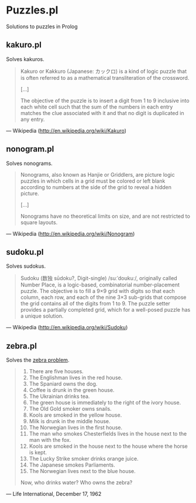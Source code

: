 # Puzzles.pl

Solutions to puzzles in Prolog


## kakuro.pl

Solves kakuros.

> Kakuro or Kakkuro (Japanese: カックロ) is a kind of logic puzzle that is often referred to as a  mathematical transliteration of the crossword.
>
> [...]
>
> The objective of the puzzle is to insert a digit from 1 to 9 inclusive into each white cell such that the sum of the numbers in each entry matches the clue associated with it and that no digit is duplicated in any entry.

— Wikipedia (http://en.wikipedia.org/wiki/Kakuro)


## nonogram.pl

Solves nonograms.

> Nonograms, also known as Hanjie or Griddlers, are picture logic puzzles in which cells in a grid must be colored or left blank according to numbers at the side of the grid to reveal a hidden picture.
>
> [...]
>
>Nonograms have no theoretical limits on size, and are not restricted to square layouts.

— Wikipedia (http://en.wikipedia.org/wiki/Nonogram)


## sudoku.pl

Solves sudokus.

> Sudoku (数独 sūdoku?, Digit-single) /suːˈdoʊkuː/, originally called Number Place, is a logic-based, combinatorial number-placement puzzle. The objective is to fill a 9×9 grid with digits so that each column, each row, and each of the nine 3×3 sub-grids that compose the grid contains all of the digits from 1 to 9. The puzzle setter provides a partially completed grid, which for a well-posed puzzle has a unique solution.

— Wikipedia (http://en.wikipedia.org/wiki/Sudoku)


## zebra.pl

Solves the [zebra problem](http://en.wikipedia.org/wiki/Zebra_Puzzle).

> 1. There are five houses.
> 2. The Englishman lives in the red house.
> 3. The Spaniard owns the dog.
> 4. Coffee is drunk in the green house.
> 5. The Ukrainian drinks tea.
> 6. The green house is immediately to the right of the ivory house.
> 7. The Old Gold smoker owns snails.
> 8. Kools are smoked in the yellow house.
> 9. Milk is drunk in the middle house.
> 10. The Norwegian lives in the first house.
> 11. The man who smokes Chesterfields lives in the house next to the man with the fox.
> 12. Kools are smoked in the house next to the house where the horse is kept.
> 13. The Lucky Strike smoker drinks orange juice.
> 14. The Japanese smokes Parliaments.
> 15. The Norwegian lives next to the blue house.
>
> Now, who drinks water? Who owns the zebra?

— Life International, December 17, 1962
